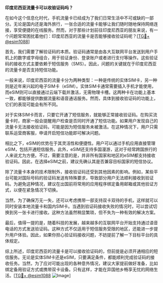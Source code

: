 **印度尼西亚流量卡可以收验证码吗？**

在如今这个信息化时代，手机流量卡已经成为了我们日常生活中不可或缺的一部分。无论是国内还是海外旅行，一张合适的流量卡能够让我们随时随地保持网络连接，享受便捷的在线服务。然而，对于那些计划前往印度尼西亚的朋友来说，有一个问题常常困扰着他们：印度尼西亚的流量卡是否能够接收验证码呢？[[TG💪+ @esim1088](https://t.me/s/esim1088)]

首先，我们需要了解验证码的本质。验证码通常是由各大互联网平台发送到用户手机上的数字或字母组合，用于验证身份、登录账户或者进行支付等操作。这些验证码的接收方式主要依赖于短信服务（SMS）。因此，问题的关键就在于印度尼西亚的流量卡是否支持短信功能。

一般来说，印度尼西亚的流量卡分为两种类型：一种是传统的实体SIM卡，另一种则是近年来兴起的电子SIM卡（eSIM）。实体SIM卡通常需要插入手机才能使用，而eSIM则可以直接通过云端下载并激活，无需物理卡槽。这两种卡在功能上基本一致，都能够提供数据流量和语音通话服务。然而，具体到接收验证码的功能上，它们的表现可能会有所不同。

对于实体SIM卡而言，只要它开通了短信服务，就能够正常接收验证码。在购买流量卡时，商家一般会提醒用户检查是否同时开通了短信功能。如果用户发现自己的流量卡无法接收验证码，可能是因为短信服务未被激活。在这种情况下，用户只需联系运营商客服，申请开启短信功能即可解决问题。

相比之下，eSIM的优势在于其灵活性和便捷性。用户可以通过手机应用直接管理eSIM，包括开通短信服务。此外，eSIM还支持多国漫游，这对于经常跨国旅行的人来说尤为方便。不过，需要注意的是，并非所有国家和地区的eSIM都支持接收验证码。因此，在选择eSIM之前，建议先确认其是否兼容目标国家的短信协议。

除了流量卡本身的技术限制外，接收验证码还受到其他因素的影响。例如，某些平台可能对国际号码的验证码发送有特殊要求，导致部分用户无法顺利接收到验证码。为避免这种情况，建议在出国前将常用的应用程序绑定备用邮箱或其他验证方式，以便在紧急情况下切换。

当然，为了确保万无一失，还可以考虑携带一部支持双卡双待的手机，这样就可以同时安装本地流量卡和国内SIM卡。当遇到验证码接收失败的情况时，可以尝试切换到另一张卡进行接收。这种方法虽然稍显繁琐，但不失为一种有效的解决方案。

最后，值得一提的是，随着科技的发展，越来越多的互联网平台开始支持通过语音电话的方式发送验证码。这种方式不仅适用于短信服务受限的地区，还能进一步提升用户体验。因此，如果你担心验证码接收问题，不妨提前了解一下目标平台的具体规定。

综上所述，印度尼西亚的流量卡是可以接收验证码的，但前提是必须开通相应的短信服务。无论是实体SIM卡还是eSIM，只要满足条件，都能顺利完成验证码的接收任务。当然，为了应对可能出现的各种意外情况，建议大家提前做好准备，比如绑定备用验证方式或携带双卡设备。只有这样，才能在异国他乡畅享无忧的网络生活。[[TG💪+ @esim1088](https://t.me/s/esim1088) ![Image](https://i.postimg.cc/4NQfJmqS/Snipaste-2025-05-13-00-14-12.png)]